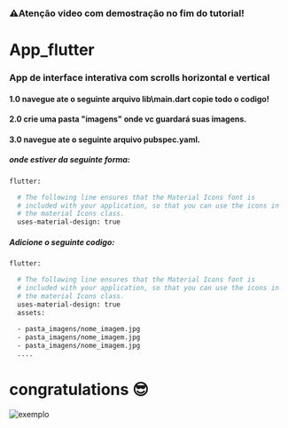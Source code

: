### ⚠️Atenção video com demostração no fim do tutorial!
# App_flutter
### App de interface interativa com scrolls horizontal e vertical 
#### 1.0  navegue ate o seguinte arquivo lib\main.dart copie todo o codigo!

#### 2.0  crie uma pasta "imagens" onde vc guardará suas imagens.
#### 3.0 navegue ate o seguinte arquivo pubspec.yaml.
##### onde estiver da seguinte forma:
```bash
flutter:

  # The following line ensures that the Material Icons font is
  # included with your application, so that you can use the icons in
  # the material Icons class.
  uses-material-design: true
```
##### Adicione o seguinte codigo:
```bash
flutter:

  # The following line ensures that the Material Icons font is
  # included with your application, so that you can use the icons in
  # the material Icons class.
  uses-material-design: true
  assets:
 
  - pasta_imagens/nome_imagem.jpg
  - pasta_imagens/nome_imagem.jpg
  - pasta_imagens/nome_imagem.jpg
  ....
```





# congratulations 😎
![exemplo](https://gifburg.com/images/gifs/congratulations/gifs/0006.gif)
